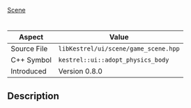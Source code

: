 [Scene](index.md)
# 
| Aspect | Value |
| --- | --- |
| Source File | `libKestrel/ui/scene/game_scene.hpp` |
| C++ Symbol | `kestrel::ui::adopt_physics_body` |
| Introduced | Version 0.8.0 |
## Description
